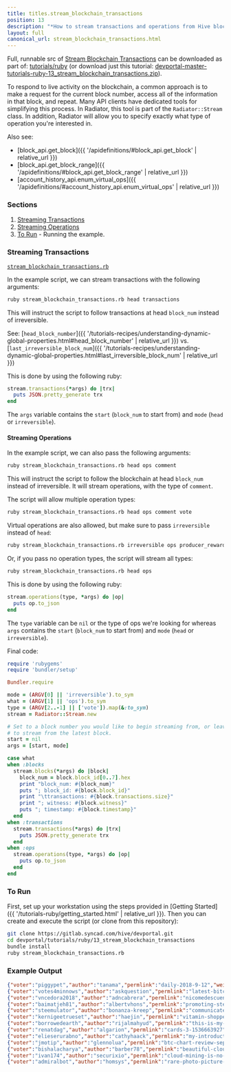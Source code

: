 ```yaml
---
title: titles.stream_blockchain_transactions
position: 13
description: "*How to stream transactions and operations from Hive blockchain.*"
layout: full
canonical_url: stream_blockchain_transactions.html
---
```

Full, runnable src of [Stream Blockchain Transactions](https://gitlab.syncad.com/hive/devportal/-/tree/master/tutorials/ruby/13_stream_blockchain_transactions) can be downloaded as part of: [tutorials/ruby](https://gitlab.syncad.com/hive/devportal/-/tree/master/tutorials/ruby) (or download just this tutorial: [devportal-master-tutorials-ruby-13_stream_blockchain_transactions.zip](https://gitlab.syncad.com/hive/devportal/-/archive/master/devportal-master.zip?path=tutorials/ruby/13_stream_blockchain_transactions)).

To respond to live activity on the blockchain, a common approach is to make a request for the current block number, access all of the information in that block, and repeat.  Many API clients have dedicated tools for simplifying this process.  In Radiator, this tool is part of the `Radiator::Stream` class.  In addition, Radiator will allow you to specify exactly what type of operation you're interested in.

Also see:
* [block_api.get_block]({{ '/apidefinitions/#block_api.get_block' | relative_url }})
* [block_api.get_block_range]({{ '/apidefinitions/#block_api.get_block_range' | relative_url }})
* [account_history_api.enum_virtual_ops]({{ '/apidefinitions/#account_history_api.enum_virtual_ops' | relative_url }})

### Sections

1. [Streaming Transactions](#streaming-transactions)
1. [Streaming Operations](#streaming-operations)
1. [To Run](#to-run) - Running the example.

### Streaming Transactions

[`stream_blockchain_transactions.rb`](https://gitlab.syncad.com/hive/devportal/-/blob/master/tutorials/ruby/13_stream_blockchain_transactions/stream_blockchain_transactions.rb)

In the example script, we can stream transactions with the following arguments:

```bash
ruby stream_blockchain_transactions.rb head transactions
```

This will instruct the script to follow transactions at head `block_num` instead of irreversible.

See: [`head_block_number`]({{ '/tutorials-recipes/understanding-dynamic-global-properties.html#head_block_number' | relative_url }}) vs. [`last_irreversible_block_num`]({{ '/tutorials-recipes/understanding-dynamic-global-properties.html#last_irreversible_block_num' | relative_url }})

This is done by using the following ruby:

```ruby
stream.transactions(*args) do |trx|
  puts JSON.pretty_generate trx
end
```

The `args` variable contains the `start` (`block_num` to start from) and `mode` (`head` or `irreversible`).

#### Streaming Operations

In the example script, we can also pass the following arguments:

```bash
ruby stream_blockchain_transactions.rb head ops comment
```

This will instruct the script to follow the blockchain at head `block_num` instead of irreversible.  It will stream operations, with the type of `comment`.

The script will allow multiple operation types:

```bash
ruby stream_blockchain_transactions.rb head ops comment vote
```

Virtual operations are also allowed, but make sure to pass `irreversible` instead of `head`:

```bash
ruby stream_blockchain_transactions.rb irreversible ops producer_reward author_reward
```

Or, if you pass no operation types, the script will stream all types:

```bash
ruby stream_blockchain_transactions.rb head ops
```

This is done by using the following ruby:

```ruby
stream.operations(type, *args) do |op|
  puts op.to_json
end
```

The `type` variable can be `nil` or the type of ops we're looking for whereas `args` contains the `start` (`block_num` to start from) and `mode` (`head` or `irreversible`).

Final code:

```ruby
require 'rubygems'
require 'bundler/setup'

Bundler.require

mode = (ARGV[0] || 'irreversible').to_sym
what = (ARGV[1] || 'ops').to_sym
type = (ARGV[2..-1] || ['vote']).map(&:to_sym)
stream = Radiator::Stream.new

# Set to a block number you would like to begin streaming from, or leave nil
# to stream from the latest block.
start = nil
args = [start, mode]

case what
when :blocks
  stream.blocks(*args) do |block|
    block_num = block.block_id[0..7].hex
    print "block_num: #{block_num}"
    puts "; block_id: #{block.block_id}"
    print "\ttransactions: #{block.transactions.size}"
    print "; witness: #{block.witness}"
    puts "; timestamp: #{block.timestamp}"
  end
when :transactions
  stream.transactions(*args) do |trx|
    puts JSON.pretty_generate trx
  end
when :ops
  stream.operations(type, *args) do |op|
    puts op.to_json
  end
end

```

### To Run

First, set up your workstation using the steps provided in [Getting Started]({{ '/tutorials-ruby/getting_started.html' | relative_url }}).  Then you can create and execute the script (or clone from this repository):

```bash
git clone https://gitlab.syncad.com/hive/devportal.git
cd devportal/tutorials/ruby/13_stream_blockchain_transactions
bundle install
ruby stream_blockchain_transactions.rb
```

### Example Output

```json
{"voter":"piggypet","author":"tanama","permlink":"daily-2018-9-12","weight":10000}
{"voter":"votes4minnows","author":"askquestion","permlink":"latest-bitcoin-price-and-news-update-13-09-2018","weight":250}
{"voter":"vncedora2018","author":"adncabrera","permlink":"nicomedescuentalacadadelreytanospoema-98jxnjsjzu","weight":10000}
{"voter":"baimatjeh81","author":"albertvhons","permlink":"promoting-steemit-post-via-proof-of-participation-pop","weight":10000}
{"voter":"steemulator","author":"bonanza-kreep","permlink":"communicate-and-travel-with-alfa-enzo-new-social-network","weight":10000}
{"voter":"kernigeetrueset","author":"haejin","permlink":"vitamin-shoppe-vsi-analysis","weight":10000}
{"voter":"borrowedearth","author":"rijalmahyud","permlink":"this-is-my-job","weight":10000}
{"voter":"renatdag","author":"algarion","permlink":"cards-3-1536663927","weight":10000}
{"voter":"elieserurabno","author":"cathyhaack","permlink":"my-introduction-hello-word-of-steemit","weight":10000}
{"voter":"jmotip","author":"glennolua","permlink":"btc-chart-review-sept-12-20-00-pst","weight":10000}
{"voter":"bishalacharya","author":"barber78","permlink":"beautiful-cloudformations","weight":10000}
{"voter":"ivan174","author":"securixio","permlink":"cloud-mining-is-no-longer-profitable","weight":10000}
{"voter":"admiralbot","author":"homsys","permlink":"rare-photo-picture-698-105","weight":-10000}
```
